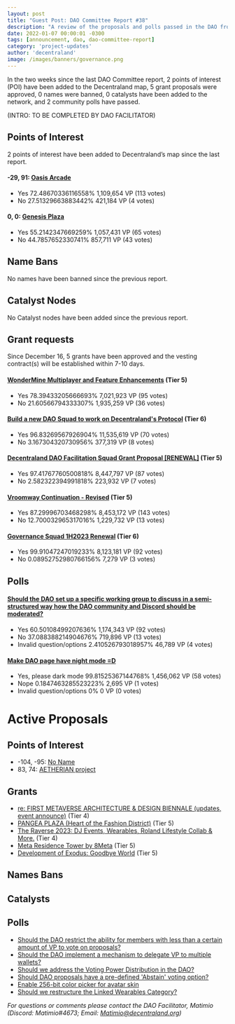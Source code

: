 ```yaml
---
layout: post
title: "Guest Post: DAO Committee Report #38"
description: "A review of the proposals and polls passed in the DAO from December 16 through December 31".
date: 2022-01-07 00:00:01 -0300
tags: [announcement, dao, dao-committee-report]
category: 'project-updates'
author: 'decentraland'
image: /images/banners/governance.png
---
```


In the two weeks since the last DAO Committee report, 2 points of interest (POI) have been added to the Decentraland map, 5 grant proposals were approved, 0 names were banned, 0 catalysts have been added to the network, and 2 community polls have passed.

(INTRO: TO BE COMPLETED BY DAO FACILITATOR)

## Points of Interest
2 points of interest have been added to Decentraland’s map since the last report.


#### -29, 91: [Oasis Arcade](https://governance.decentraland.org/proposal/?id=785e8910-8133-11ed-8fa2-17dd3f32db26)

* Yes 72.48670336116558% 1,109,654 VP (113 votes)
* No 27.51329663883442% 421,184 VP (4 votes)


#### 0, 0: [Genesis Plaza](https://governance.decentraland.org/proposal/?id=36a46120-78f0-11ed-bc92-ef497b387215)

* Yes 55.2142347669259% 1,057,431 VP (65 votes)
* No 44.7857652330741% 857,711 VP (43 votes)


## Name Bans

No names have been banned since the previous report.

## Catalyst Nodes
No Catalyst nodes have been added since the previous report.


## Grant requests
Since December 16, 5 grants have been approved and the vesting contract(s) will be established within 7-10 days.


#### [WonderMine Multiplayer and Feature Enhancements](https://governance.decentraland.org/proposal/?id=41414f10-7d9d-11ed-8277-090458848306) (Tier 5)

* Yes 78.39433205666693% 7,021,923 VP (95 votes)
* No 21.60566794333307% 1,935,259 VP (36 votes)


#### [Build a new DAO Squad to work on Decentraland&#39;s Protocol](https://governance.decentraland.org/proposal/?id=9303c5e0-7cbb-11ed-b135-498029192bca) (Tier 6)

* Yes 96.83269567926904% 11,535,619 VP (70 votes)
* No 3.167304320730956% 377,319 VP (8 votes)


#### [Decentraland DAO Facilitation Squad Grant Proposal [RENEWAL]](https://governance.decentraland.org/proposal/?id=89a33730-765b-11ed-bc92-ef497b387215) (Tier 5)

* Yes 97.41767760500818% 8,447,797 VP (87 votes)
* No 2.582322394991818% 223,932 VP (7 votes)


#### [Vroomway Continuation - Revised](https://governance.decentraland.org/proposal/?id=29b3a3a0-74fd-11ed-a9bf-f772a12a0556) (Tier 5)

* Yes 87.29996703468298% 8,453,172 VP (143 votes)
* No 12.700032965317016% 1,229,732 VP (13 votes)


#### [Governance Squad 1H2023 Renewal](https://governance.decentraland.org/proposal/?id=4772fdb0-74e3-11ed-a9bf-f772a12a0556) (Tier 6)

* Yes 99.91047247019233% 8,123,181 VP (92 votes)
* No 0.08952752980766156% 7,279 VP (3 votes)


## Polls

#### [Should the DAO set up a specific working group to discuss in a semi-structured way how the DAO community and Discord should be moderated?](https://governance.decentraland.org/proposal/?id=88611130-8146-11ed-8fa2-17dd3f32db26)

* Yes 60.50108499207636% 1,174,343 VP (92 votes)
* No 37.088388214904676% 719,896 VP (13 votes)
* Invalid question/options 2.410526793018957% 46,789 VP (4 votes)


#### [Make DAO page have night mode =D](https://governance.decentraland.org/proposal/?id=f45e7d90-7c29-11ed-ad27-015f26e7c35c)

* Yes, please dark mode 99.81525367144768% 1,456,062 VP (58 votes)
* Nope 0.1847463285523223% 2,695 VP (1 votes)
* Invalid question/options 0% 0 VP (0 votes)



# Active Proposals

## Points of Interest

* -104, -95: [No Name](https://governance.decentraland.org/proposal/?id=ab13b790-910a-11ed-aae5-394e6c1c2226)
* 83, 74: [AETHERIAN project](https://governance.decentraland.org/proposal/?id=896c4240-8d10-11ed-bd37-2b7f3eae6b63)

## Grants

* [re: FIRST METAVERSE ARCHITECTURE &amp; DESIGN BIENNALE (updates, event announce)](https://governance.decentraland.org/proposal/?id=c28e0b10-8830-11ed-bd37-2b7f3eae6b63) (Tier 4)
* [PANGEA PLAZA (Heart of the Fashion District)](https://governance.decentraland.org/proposal/?id=402420d0-87c5-11ed-bd37-2b7f3eae6b63) (Tier 5)
* [The Raverse 2023: DJ Events, Wearables, Roland Lifestyle Collab &amp; More.](https://governance.decentraland.org/proposal/?id=a1ab1c60-87a6-11ed-b125-310d98b69cd1) (Tier 4)
* [Meta Residence Tower by 8Meta](https://governance.decentraland.org/proposal/?id=fcca1b90-8784-11ed-b125-310d98b69cd1) (Tier 5)
* [Development of Exodus: Goodbye World](https://governance.decentraland.org/proposal/?id=78abd320-8730-11ed-b125-310d98b69cd1) (Tier 5)

## Names Bans


## Catalysts


## Polls

* [Should the DAO restrict the ability for members with less than a certain amount of VP to vote on proposals?](https://governance.decentraland.org/proposal/?id=0952c630-910f-11ed-aae5-394e6c1c2226)
* [Should the DAO implement a mechanism to delegate VP to multiple wallets?](https://governance.decentraland.org/proposal/?id=9d698ea0-9108-11ed-aae5-394e6c1c2226)
* [Should we address the Voting Power Distribution in the DAO?](https://governance.decentraland.org/proposal/?id=8192a5f0-8fa9-11ed-aae5-394e6c1c2226)
* [Should DAO proposals have a pre-defined &#39;Abstain&#39; voting option?](https://governance.decentraland.org/proposal/?id=2f752230-8deb-11ed-aae5-394e6c1c2226)
* [Enable 256-bit color picker for avatar skin](https://governance.decentraland.org/proposal/?id=c921caf0-8ddc-11ed-aae5-394e6c1c2226)
* [Should we restructure the Linked Wearables Category?](https://governance.decentraland.org/proposal/?id=fba5d070-8dd2-11ed-aae5-394e6c1c2226)

*For questions or comments please contact the DAO Facilitator, Matimio (Discord: Matimio#4673; Email: [Matimio@decentraland.org](mailto:Matimio@decentraland.org))*